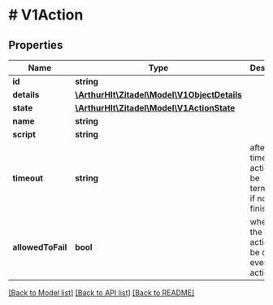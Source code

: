 # # V1Action

## Properties

Name | Type | Description | Notes
------------ | ------------- | ------------- | -------------
**id** | **string** |  | [optional]
**details** | [**\ArthurHlt\Zitadel\Model\V1ObjectDetails**](V1ObjectDetails.md) |  | [optional]
**state** | [**\ArthurHlt\Zitadel\Model\V1ActionState**](V1ActionState.md) |  | [optional]
**name** | **string** |  | [optional]
**script** | **string** |  | [optional]
**timeout** | **string** | after which time the action will be terminated if not finished | [optional]
**allowedToFail** | **bool** | when true, the next action will be called even if this action fails | [optional]

[[Back to Model list]](../../README.md#models) [[Back to API list]](../../README.md#endpoints) [[Back to README]](../../README.md)
